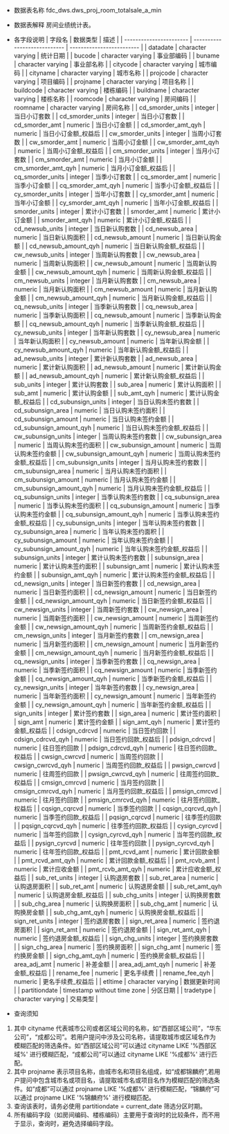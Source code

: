 - 数据表名称
fdc_dws.dws_proj_room_totalsale_a_min

- 数据表解释
房间业绩统计表。

- 各字段说明
| 字段名                  | 数据类型                     | 描述                      |
| ----------------------- | ---------------------------- | ------------------------- |
| datadate                | character  varying           | 统计日期                  |
| bucode                  | character  varying           | 事业部编码                |
| buname                  | character  varying           | 事业部名称                |
| citycode                | character  varying           | 城市编码                  |
| cityname                | character  varying           | 城市名称                  |
| projcode                | character  varying           | 项目编码                  |
| projname                | character  varying           | 项目名称                  |
| buildcode               | character  varying           | 楼栋编码                  |
| buildname               | character  varying           | 楼栋名称                  |
| roomcode                | character  varying           | 房间编码                  |
| roomname                | character  varying           | 房间名称                  |
| cd_smorder_units        | integer                      | 当日小订套数              |
| cd_smorder_units        | integer                      | 当日小订套数              |
| cd_smorder_amt          | numeric                      | 当日小订金额              |
| cd_smorder_amt_qyh      | numeric                      | 当日小订金额_权益后       |
| cw_smorder_units        | integer                      | 当周小订套数              |
| cw_smorder_amt          | numeric                      | 当周小订金额              |
| cw_smorder_amt_qyh      | numeric                      | 当周小订金额_权益后       |
| cm_smorder_units        | integer                      | 当月小订套数              |
| cm_smorder_amt          | numeric                      | 当月小订金额              |
| cm_smorder_amt_qyh      | numeric                      | 当月小订金额_权益后       |
| cq_smorder_units        | integer                      | 当季小订套数              |
| cq_smorder_amt          | numeric                      | 当季小订金额              |
| cq_smorder_amt_qyh      | numeric                      | 当季小订金额_权益后       |
| cy_smorder_units        | integer                      | 当年小订套数              |
| cy_smorder_amt          | numeric                      | 当年小订金额              |
| cy_smorder_amt_qyh      | numeric                      | 当年小订金额_权益后       |
| smorder_units           | integer                      | 累计小订套数              |
| smorder_amt             | numeric                      | 累计小订金额              |
| smorder_amt_qyh         | numeric                      | 累计小订金额_权益后       |
| cd_newsub_units         | integer                      | 当日新认购套数            |
| cd_newsub_area          | numeric                      | 当日新认购面积            |
| cd_newsub_amount        | numeric                      | 当日新认购金额            |
| cd_newsub_amount_qyh    | numeric                      | 当日新认购金额_权益后     |
| cw_newsub_units         | integer                      | 当周新认购套数            |
| cw_newsub_area          | numeric                      | 当周新认购面积            |
| cw_newsub_amount        | numeric                      | 当周新认购金额            |
| cw_newsub_amount_qyh    | numeric                      | 当周新认购金额_权益后     |
| cm_newsub_units         | integer                      | 当月新认购套数            |
| cm_newsub_area          | numeric                      | 当月新认购面积            |
| cm_newsub_amount        | numeric                      | 当月新认购金额            |
| cm_newsub_amount_qyh    | numeric                      | 当月新认购金额_权益后     |
| cq_newsub_units         | integer                      | 当季新认购套数            |
| cq_newsub_area          | numeric                      | 当季新认购面积            |
| cq_newsub_amount        | numeric                      | 当季新认购金额            |
| cq_newsub_amount_qyh    | numeric                      | 当季新认购金额_权益后     |
| cy_newsub_units         | integer                      | 当年新认购套数            |
| cy_newsub_area          | numeric                      | 当年新认购面积            |
| cy_newsub_amount        | numeric                      | 当年新认购金额            |
| cy_newsub_amount_qyh    | numeric                      | 当年新认购金额_权益后     |
| ad_newsub_units         | integer                      | 累计新认购套数            |
| ad_newsub_area          | numeric                      | 累计新认购面积            |
| ad_newsub_amount        | numeric                      | 累计新认购金额            |
| ad_newsub_amount_qyh    | numeric                      | 累计新认购金额_权益后     |
| sub_units               | integer                      | 累计认购套数              |
| sub_area                | numeric                      | 累计认购面积              |
| sub_amt                 | numeric                      | 累计认购金额              |
| sub_amt_qyh             | numeric                      | 累计认购金额_权益后       |
| cd_subunsign_units      | integer                      | 当日认购未签约套数        |
| cd_subunsign_area       | numeric                      | 当日认购未签约面积        |
| cd_subunsign_amount     | numeric                      | 当日认购未签约金额        |
| cd_subunsign_amount_qyh | numeric                      | 当日认购未签约金额_权益后 |
| cw_subunsign_units      | integer                      | 当周认购未签约套数        |
| cw_subunsign_area       | numeric                      | 当周认购未签约面积        |
| cw_subunsign_amount     | numeric                      | 当周认购未签约金额        |
| cw_subunsign_amount_qyh | numeric                      | 当周认购未签约金额_权益后 |
| cm_subunsign_units      | integer                      | 当月认购未签约套数        |
| cm_subunsign_area       | numeric                      | 当月认购未签约面积        |
| cm_subunsign_amount     | numeric                      | 当月认购未签约金额        |
| cm_subunsign_amount_qyh | numeric                      | 当月认购未签约金额_权益后 |
| cq_subunsign_units      | integer                      | 当季认购未签约套数        |
| cq_subunsign_area       | numeric                      | 当季认购未签约面积        |
| cq_subunsign_amount     | numeric                      | 当季认购未签约金额        |
| cq_subunsign_amount_qyh | numeric                      | 当季认购未签约金额_权益后 |
| cy_subunsign_units      | integer                      | 当年认购未签约套数        |
| cy_subunsign_area       | numeric                      | 当年认购未签约面积        |
| cy_subunsign_amount     | numeric                      | 当年认购未签约金额        |
| cy_subunsign_amount_qyh | numeric                      | 当年认购未签约金额_权益后 |
| subunsign_units         | integer                      | 累计认购未签约套数        |
| subunsign_area          | numeric                      | 累计认购未签约面积        |
| subunsign_amt           | numeric                      | 累计认购未签约金额        |
| subunsign_amt_qyh       | numeric                      | 累计认购未签约金额_权益后 |
| cd_newsign_units        | integer                      | 当日新签约套数            |
| cd_newsign_area         | numeric                      | 当日新签约面积            |
| cd_newsign_amount       | numeric                      | 当日新签约金额            |
| cd_newsign_amount_qyh   | numeric                      | 当日新签约金额_权益后     |
| cw_newsign_units        | integer                      | 当周新签约套数            |
| cw_newsign_area         | numeric                      | 当周新签约面积            |
| cw_newsign_amount       | numeric                      | 当周新签约金额            |
| cw_newsign_amount_qyh   | numeric                      | 当周新签约金额_权益后     |
| cm_newsign_units        | integer                      | 当月新签约套数            |
| cm_newsign_area         | numeric                      | 当月新签约面积            |
| cm_newsign_amount       | numeric                      | 当月新签约金额            |
| cm_newsign_amount_qyh   | numeric                      | 当月新签约金额_权益后     |
| cq_newsign_units        | integer                      | 当季新签约套数            |
| cq_newsign_area         | numeric                      | 当季新签约面积            |
| cq_newsign_amount       | numeric                      | 当季新签约金额            |
| cq_newsign_amount_qyh   | numeric                      | 当季新签约金额_权益后     |
| cy_newsign_units        | integer                      | 当年新签约套数            |
| cy_newsign_area         | numeric                      | 当年新签约面积            |
| cy_newsign_amount       | numeric                      | 当年新签约金额            |
| cy_newsign_amount_qyh   | numeric                      | 当年新签约金额_权益后     |
| sign_units              | integer                      | 累计签约套数              |
| sign_area               | numeric                      | 累计签约面积              |
| sign_amt                | numeric                      | 累计签约金额              |
| sign_amt_qyh            | numeric                      | 累计签约金额_权益后       |
| cdsign_cdrcvd           | numeric                      | 当日签约回款              |
| cdsign_cdrcvd_qyh       | numeric                      | 当日签约回款_权益后       |
| pdsign_cdrcvd           | numeric                      | 往日签约回款              |
| pdsign_cdrcvd_qyh       | numeric                      | 往日签约回款_权益后       |
| cwsign_cwrcvd           | numeric                      | 当周签约回款              |
| cwsign_cwrcvd_qyh       | numeric                      | 当周签约回款_权益后       |
| pwsign_cwrcvd           | numeric                      | 往周签约回款              |
| pwsign_cwrcvd_qyh       | numeric                      | 往周签约回款_权益后       |
| cmsign_cmrcvd           | numeric                      | 当月签约回款              |
| cmsign_cmrcvd_qyh       | numeric                      | 当月签约回款_权益后       |
| pmsign_cmrcvd           | numeric                      | 往月签约回款              |
| pmsign_cmrcvd_qyh       | numeric                      | 往月签约回款_权益后       |
| cqsign_cqrcvd           | numeric                      | 当季签约回款              |
| cqsign_cqrcvd_qyh       | numeric                      | 当季签约回款_权益后       |
| pqsign_cqrcvd           | numeric                      | 往季签约回款              |
| pqsign_cqrcvd_qyh       | numeric                      | 往季签约回款_权益后       |
| cysign_cyrcvd           | numeric                      | 当年签约回款              |
| cysign_cyrcvd_qyh       | numeric                      | 当年签约回款_权益后       |
| pysign_cyrcvd           | numeric                      | 往年签约回款              |
| pysign_cyrcvd_qyh       | numeric                      | 往年签约回款_权益后       |
| pmt_rcvd_amt            | numeric                      | 累计回款金额              |
| pmt_rcvd_amt_qyh        | numeric                      | 累计回款金额_权益后       |
| pmt_rcvb_amt            | numeric                      | 累计应收金额              |
| pmt_rcvb_amt_qyh        | numeric                      | 累计应收金额_权益后       |
| sub_ret_units           | integer                      | 认购退房套数              |
| sub_ret_area            | numeric                      | 认购退房面积              |
| sub_ret_amt             | numeric                      | 认购退房金额              |
| sub_ret_amt_qyh         | numeric                      | 认购退房金额_权益后       |
| sub_chg_units           | integer                      | 认购换房套数              |
| sub_chg_area            | numeric                      | 认购换房面积              |
| sub_chg_amt             | numeric                      | 认购换房金额              |
| sub_chg_amt_qyh         | numeric                      | 认购换房金额_权益后       |
| sign_ret_units          | integer                      | 签约退房套数              |
| sign_ret_area           | numeric                      | 签约退房面积              |
| sign_ret_amt            | numeric                      | 签约退房金额              |
| sign_ret_amt_qyh        | numeric                      | 签约退房金额_权益后       |
| sign_chg_units          | integer                      | 签约换房套数              |
| sign_chg_area           | numeric                      | 签约换房面积              |
| sign_chg_amt            | numeric                      | 签约换房金额              |
| sign_chg_amt_qyh        | numeric                      | 签约换房金额_权益后       |
| area_adj_amt            | numeric                      | 补差金额                  |
| area_adj_amt_qyh        | numeric                      | 补差金额_权益后           |
| rename_fee              | numeric                      | 更名手续费                |
| rename_fee_qyh          | numeric                      | 更名手续费_权益后         |
| etltime                 | character varying            | 数据更新时间              |
| partitiondate           | timestamp without  time zone | 分区日期                  |
| tradetype               | character  varying           | 交易类型                  |

- 查询须知
1. 其中 cityname 代表城市公司或者区域公司的名称，如“西部区域公司”，“华东公司”，“成都公司”。若用户提问中涉及公司名称，请提取城市或区域名作为模糊匹配的筛选条件。如“西部区域公司”可以通过 cityname LIKE '%西部区域%' 进行模糊匹配，“成都公司”可以通过 cityname LIKE '%成都%' 进行匹配。
2. 其中 projname 表示项目名称，由城市名和项目名组成，如“成都锦麟府”,若用户提问中包含城市名或项目名，请提取城市名或项目名作为模糊匹配的筛选条件。如“成都”可以通过 projname LIKE '%成都%' 进行模糊匹配，“锦麟府”可以通过 projname LIKE '%锦麟府%' 进行模糊匹配。
3. 查询该表时，请务必使用 partitiondate = current_date 筛选分区时期。
4. 所有编码字段（如房间编码、楼栋编码）主要用于查询时的比较条件，而不用于显示，查询时，避免选择编码字段。
